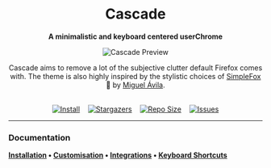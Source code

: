<div align="center">

# Cascade

**A minimalistic and keyboard centered userChrome**

![Cascade Preview](assets/preview.webp)

Cascade aims to remove a lot of the subjective clutter default Firefox comes with. The theme is also highly inspired by the stylistic choices of [SimpleFox](https://github.com/migueravila/SimpleFox) 🦊 by [Miguel Ávila](https://github.com/migueravila).

<br>

<div style="display: flex; justify-content: center; gap: 1rem;">
  <a href="https://cascadefox.github.io/installation.html">
    <img
      alt="Install"
      src="https://img.shields.io/badge/firefox-install-c6a0f6?style=for-the-badge&logo=firefox&logoColor=white&labelColor=363a4f"
  /></a>
  <a href="https://github.com/cascadefox/cascade/stargazers">
    <img
      alt="Stargazers"
      src="https://img.shields.io/github/stars/cascadefox/cascade?style=for-the-badge&logo=starship&color=7dc4e4&logoColor=white&labelColor=363a4f"
  /></a>
  <a href="https://github.com/cascadefox/cascade">
    <img
      alt="Repo Size"
      src="https://img.shields.io/discord/837559961194070026?label=FFCSS+Discord&style=for-the-badge&logo=discord&color=a6da95&logoColor=white&labelColor=363a4f"
  /></a>
  <a href="https://github.com/cascadefox/cascade/issues">
    <img
      alt="Issues"
      src="https://img.shields.io/github/issues/cascadefox/cascade?style=for-the-badge&logo=gitbook&color=f5a97f&logoColor=white&labelColor=363a4f"
  /></a>
</div>

</div>

---

### Documentation

**[Installation](https://cascadefox.github.io/installation.html) • [Customisation](https://cascadefox.github.io/customisation.html) • [Integrations](https://cascadefox.github.io/integrations.html) • [Keyboard Shortcuts](https://cascadefox.github.io/shortcuts.html)**

<br>